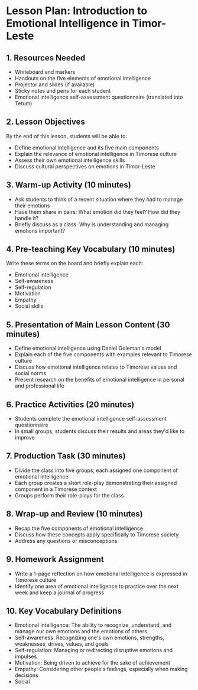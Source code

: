 # Lesson Plan: Introduction to Emotional Intelligence in Timor-Leste

## 1. Resources Needed

- Whiteboard and markers
- Handouts on the five elements of emotional intelligence
- Projector and slides (if available)
- Sticky notes and pens for each student
- Emotional intelligence self-assessment questionnaire (translated into Tetum)

## 2. Lesson Objectives

By the end of this lesson, students will be able to:
- Define emotional intelligence and its five main components
- Explain the relevance of emotional intelligence in Timorese culture
- Assess their own emotional intelligence skills
- Discuss cultural perspectives on emotions in Timor-Leste

## 3. Warm-up Activity (10 minutes)

- Ask students to think of a recent situation where they had to manage their emotions
- Have them share in pairs: What emotion did they feel? How did they handle it?
- Briefly discuss as a class: Why is understanding and managing emotions important?

## 4. Pre-teaching Key Vocabulary (10 minutes)

Write these terms on the board and briefly explain each:
- Emotional intelligence
- Self-awareness
- Self-regulation
- Motivation
- Empathy
- Social skills

## 5. Presentation of Main Lesson Content (30 minutes)

- Define emotional intelligence using Daniel Goleman's model
- Explain each of the five components with examples relevant to Timorese culture
- Discuss how emotional intelligence relates to Timorese values and social norms
- Present research on the benefits of emotional intelligence in personal and professional life

## 6. Practice Activities (20 minutes)

- Students complete the emotional intelligence self-assessment questionnaire
- In small groups, students discuss their results and areas they'd like to improve

## 7. Production Task (30 minutes)

- Divide the class into five groups, each assigned one component of emotional intelligence
- Each group creates a short role-play demonstrating their assigned component in a Timorese context
- Groups perform their role-plays for the class

## 8. Wrap-up and Review (10 minutes)

- Recap the five components of emotional intelligence
- Discuss how these concepts apply specifically to Timorese society
- Address any questions or misconceptions

## 9. Homework Assignment

- Write a 1-page reflection on how emotional intelligence is expressed in Timorese culture
- Identify one area of emotional intelligence to practice over the next week and keep a journal of progress

## 10. Key Vocabulary Definitions

- Emotional intelligence: The ability to recognize, understand, and manage our own emotions and the emotions of others
- Self-awareness: Recognizing one's own emotions, strengths, weaknesses, drives, values, and goals
- Self-regulation: Managing or redirecting disruptive emotions and impulses
- Motivation: Being driven to achieve for the sake of achievement
- Empathy: Considering other people's feelings, especially when making decisions
- Social